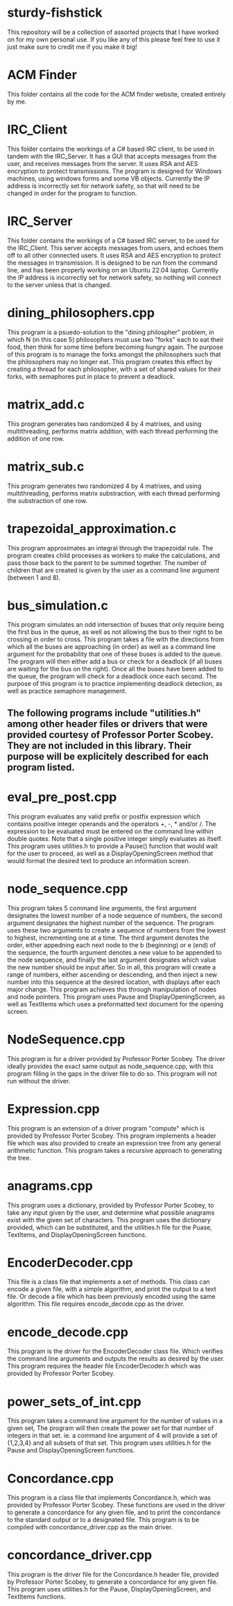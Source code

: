 # sturdy-fishstick
This repository will be a collection of assorted projects that I have worked on for my own personal use. If you like any of this please feel free to use it just make sure to credit me if you make it big!

# ACM Finder
This folder contains all the code for the ACM finder website, created entirely by me. 
# IRC_Client
This folder contains the workings of a C# based IRC client, to be used in tandem with the IRC_Server. It has a GUI that accepts messages from the user, and receives messages from the server. It uses RSA and AES encryption to protect transmissions. The program is designed for Windows machines, using windows forms and some VB objects. Currently the IP address is incorrectly set for network safety, so that will need to be changed in order for the program to function.

# IRC_Server
This folder contains the workings of a C# based IRC server, to be used for the IRC_Client. This server accepts messages from users, and echoes them off to all other connected users. It uses RSA and AES encryption to protect the messages in transmission. It is designed to be run from the command line, and has been properly working on an Ubuntu 22.04 laptop. Currently the IP address is incorrectly set for network safety, so nothing will connect to the server unless that is changed.

# dining_philosophers.cpp
This program is a psuedo-solution to the "dining philospher" problem, in which N (in this case 5) philosophers must use two "forks" each to eat their food, then think for some time before becoming hungry again. The purpose of this program is to manage the forks amongst the philosophers such that the philosophers may no longer eat. This program creates this effect by creating a thread for each philosopher, with a set of shared values for their forks, with semaphores put in place to prevent a deadlock.

# matrix_add.c
This program generates two randomized 4 by 4 matrixes, and using multithreading, performs matrix addition, with each thread performing the addition of one row.

# matrix_sub.c
This program generates two randomized 4 by 4 matrixes, and using multithreading, performs matrix substraction, with each thread performing the substraction of one row.

# trapezoidal_approximation.c
This program approximates an integral through the trapezoidal rule. The program creates child processes as workers to make the calculations, and pass those back to the parent to be summed together. The number of children that are created is given by the user as a command line argument (between 1 and 8).

# bus_simulation.c
This program simulates an odd intersection of buses that only require being the first bus in the queue, as well as not allowing the bus to their right to be crossing in order to cross. This program takes a file with the directions from which all the buses are approaching (in order) as well as a command line argument for the probability that one of these buses is added to the queue. The program will then either add a bus or check for a deadlock (if all buses are waiting for the bus on the right). Once all the buses have been added to the queue, the program will check for a deadlock once each second. The purpose of this program is to practice implementing deadlock detection, as well as practice semaphore management.

## The following programs include "utilities.h" among other header files or drivers that were provided courtesy of Professor Porter Scobey. They are not included in this library. Their purpose will be explicitely described for each program listed.

# eval_pre_post.cpp
This program evaluates any valid prefix or postfix expression which contains positive integer operands and the operators +, -, * and/or /. The expression  to be evaluated must be entered on the command line within double quotes. Note that a single positive integer simply evaluates as itself. 
This program uses utilities.h to provide a Pause() function that would wait for the user to proceed, as well as a DisplayOpeningScreen method that would format the desired text to produce an information screen.

# node_sequence.cpp
This program takes 5 command line arguments, the first argument designates the lowest number of a node sequence of numbers, the second argument designates the highest number of the sequence. The program uses these two arguments to create a sequence of numbers from the lowest to highest, incrementing one at a time. The third argument denotes the order, either appedning each next node to the b (beginning) or e (end) of the sequence, the fourth argument denotes a new value to be appended to the node sequence, and finally the last argument designates which value the new number should be input after. So in all, this program will create a range of numbers, either ascending or descending, and then inject a new number into this sequence at the desired location, with displays after each major change. This program achieves this through manipulation of nodes and node pointers.
This program uses Pause and DisplayOpeningScreen, as well as TextItems which uses a preformatted text document for the opening screen.

# NodeSequence.cpp
This program is for a driver provided by Professor Porter Scobey. The driver ideally provides the exact same output as node_sequence.cpp, with this program filling in the gaps in the driver file to do so. 
This program will not run without the driver.

# Expression.cpp
This program is an extension of a driver program "compute" which is provided by Professor Porter Scobey. This program implements a header file which was also provided to create an expression tree from any general arithmetic function. This program takes a recursive approach to generating the tree.

# anagrams.cpp
This program uses a dictionary, provided by Professor Porter Scobey, to take any input given by the user, and determine what possible anagrams exist with the given set of characters.
This program uses the dictionary provided, which can be substituted, and the utilities.h file for the Puase, TextItems, and DisplayOpeningScreen functions.

# EncoderDecoder.cpp
This file is a class file that implements a set of methods. This class can encode a given file, with a simple algorithm, and print the output to a text file. Or decode a file which has been previously encoded using the same algorithm.
This file requires encode_decode.cpp as the driver.

# encode_decode.cpp
This program is the driver for the EncoderDecoder class file. Which verifies the command line arguments and outputs the results as desired by the user.
This program requires the header file EncoderDecoder.h which was provided by Professor Porter Scobey.

# power_sets_of_int.cpp
This program takes a command line argument for the number of values in a given set, The program will then create the power set for that number of integers in that set. ie. a command line argument of 4 will provide a set of {1,2,3,4} and all subsets of that set.
This program uses utilities.h for the Pause and DisplayOpeningScreen functions.

# Concordance.cpp
This program is a class file that implements Concordance.h, which was provided by Professor Porter Scobey. These functions are used in the driver to generate a concordance for any given file, and to print the concordance to the standard output or to a designated file.
This program is to be compiled with concordance_driver.cpp as the main driver.

# concordance_driver.cpp
This program is the driver file for the Concordance.h header file, provided by Professor Porter Scobey, to generate a concordance for any given file.
This program uses utilities.h for the Pause, DisplayOpeningScreen, and TextItems functions.
